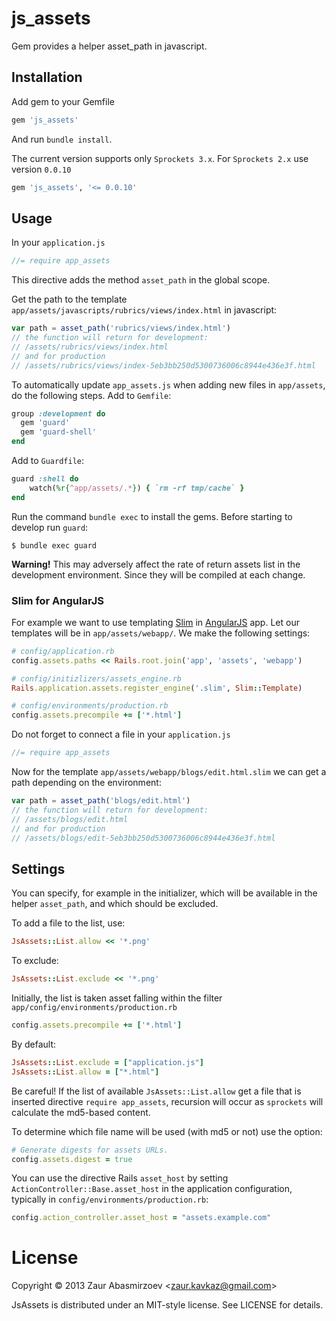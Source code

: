 # js_assets

Gem provides a helper asset_path in javascript.

## Installation

Add gem to your Gemfile
```ruby
gem 'js_assets'
```
And run `bundle install`.

The current version supports only `Sprockets 3.x`. For `Sprockets 2.x` use version `0.0.10`
```ruby
gem 'js_assets', '<= 0.0.10'
```

## Usage

In your `application.js`
```javascript
//= require app_assets
```

This directive adds the method `asset_path` in the global scope.

Get the path to the template `app/assets/javascripts/rubrics/views/index.html` in javascript:
```javascript
var path = asset_path('rubrics/views/index.html')
// the function will return for development:
// /assets/rubrics/views/index.html
// and for production
// /assets/rubrics/views/index-5eb3bb250d5300736006c8944e436e3f.html
```

To automatically update `app_assets.js` when adding new files in `app/assets`, do the following steps. Add to `Gemfile`:
```ruby
group :development do
  gem 'guard'
  gem 'guard-shell'
end
```
 Add to `Guardfile`:
```ruby
guard :shell do
    watch(%r{^app/assets/.*}) { `rm -rf tmp/cache` }
end
```
Run the command `bundle exec` to install the gems. Before starting to develop run `guard`:
```shell
$ bundle exec guard
```
**Warning!** This may adversely affect the rate of return assets list in the development environment. Since they will be compiled at each change.

### Slim for AngularJS

For example we want to use templating [Slim](http://rubydoc.info/gems/slim/) in [AngularJS](https://angularjs.org) app. Let our templates will be in `app/assets/webapp/`. We make the following settings:
```ruby
# config/application.rb
config.assets.paths << Rails.root.join('app', 'assets', 'webapp')

# config/initizlizers/assets_engine.rb
Rails.application.assets.register_engine('.slim', Slim::Template)

# config/environments/production.rb
config.assets.precompile += ['*.html']
```

Do not forget to connect a file in your `application.js`
```javascript
//= require app_assets
```

Now for the template `app/assets/webapp/blogs/edit.html.slim` we can get a path depending on the environment:
```javascript
var path = asset_path('blogs/edit.html')
// the function will return for development:
// /assets/blogs/edit.html
// and for production
// /assets/blogs/edit-5eb3bb250d5300736006c8944e436e3f.html
```

## Settings

You can specify, for example in the initializer, which will be available in the helper `asset_path`, and which should be excluded.

To add a file to the list, use:
```ruby
JsAssets::List.allow << '*.png'
```
To exclude:
```ruby
JsAssets::List.exclude << '*.png'
```
Initially, the list is taken asset falling within the filter `app/config/environments/production.rb`
```ruby
config.assets.precompile += ['*.html']
```
By default:
```ruby
JsAssets::List.exclude = ["application.js"]
JsAssets::List.allow = ["*.html"]
```

Be careful! If the list of available `JsAssets::List.allow` get a file that is inserted directive `require app_assets`, recursion will occur as `sprockets` will calculate the md5-based content.

To determine which file name will be used (with md5 or not) use the option:
```ruby
# Generate digests for assets URLs.
config.assets.digest = true
```

You can use the directive Rails `asset_host` by setting `ActionController::Base.asset_host` in the application configuration, typically in `config/environments/production.rb`:
```ruby
config.action_controller.asset_host = "assets.example.com"
```

# License #

Copyright &copy; 2013 Zaur Abasmirzoev <<zaur.kavkaz@gmail.com>>

JsAssets is distributed under an MIT-style license. See LICENSE for
details.

